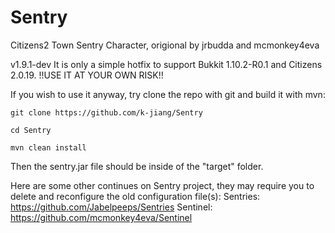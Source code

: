 # Sentry
Citizens2 Town Sentry Character, origional by jrbudda and mcmonkey4eva

v1.9.1-dev
It is only a simple hotfix to support Bukkit 1.10.2-R0.1 and Citizens 2.0.19.
!!USE IT AT YOUR OWN RISK!!

If you wish to use it anyway, try clone the repo with git and build it with mvn:

`git clone https://github.com/k-jiang/Sentry`

`cd Sentry`

`mvn clean install`

Then the sentry.jar file should be inside of the "target" folder.

Here are some other continues on Sentry project, they may require you to delete and reconfigure the old configuration file(s):
Sentries: https://github.com/Jabelpeeps/Sentries
Sentinel: https://github.com/mcmonkey4eva/Sentinel
